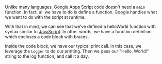 Unlike many languages, Google Apps Script code doesn't need a `main` function. In fact, all we have to do is define a function. Google handles what we want to do with the script at runtime.

With that in mind, we can see that we've defined a helloWorld function with syntax similar to [JavaScript][1]. In other words, we have a function definition which encloses a code block with braces.

Inside the code block, we have our typical print call. In this case, we leverage the `Logger` to do our printing. Then we pass our "Hello, World!" string to the log function, and call it a day.

[1]: https://en.wikipedia.org/wiki/JavaScript
